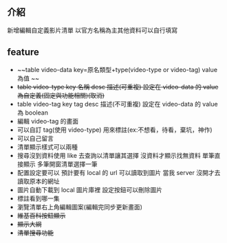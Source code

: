 ## 介紹

新增編輯自定義影片清單 以官方名稱為主其他資料可以自行填寫

## feature

- ~~table video-data key=原名類型+type(video-type or video-tag) value 為值 ~~
- ~~table video-type key 名稱 desc 描述(可重複) 設定在 video-data 的 value 為自定義(固定與功能相關)(取消)~~
- table video-tag key tag desc 描述(不可重複) 設定在 video-data 的 value 為 boolean
- 編輯 video-tag 的畫面
- 可以自訂 tag(使用 video-type) 用來標註(ex:不想看，待看，棄坑，神作)
- 可以自己留言
- 清單顯示樣式可以兩種
- 搜尋沒到資料使用 like 去查詢以清單讓其選擇 沒資料才顯示找無資料 單筆直接顯示 多筆開窗清單選擇一筆
- 配置設定要可以 預計要有 local 的 url 可以讀取到圖片 當我 server 沒開才去讀取原本的網址
- 圖片自動下載到 local 圖片庫裡 設定按鈕可以刪除圖片
- 標註看到哪一集
- 瀏覽清單右上角編輯圖案(編輯完同步更新畫面)
- ~~維基百科按鈕顯示~~
- ~~顯示大綱~~
- ~~清單搜尋功能~~
